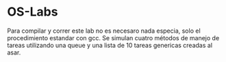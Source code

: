 # OS-Labs

Para compilar y correr este lab no es necesaro nada especia, solo el procedimiento estandar con gcc. Se simulan cuatro métodos de manejo de tareas utilizando una queue y una lista de 10 tareas genericas creadas al asar. 
